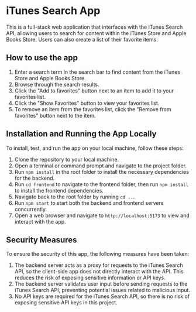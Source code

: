 # iTunes Search App

This is a full-stack web application that interfaces with the iTunes Search API, allowing users to search for content within the iTunes Store and Apple Books Store. Users can also create a list of their favorite items.

## How to use the app

1. Enter a search term in the search bar to find content from the iTunes Store and Apple Books Store.
2. Browse through the search results.
3. Click the "Add to favorites" button next to an item to add it to your favorites list.
4. Click the "Show Favorites" button to view your favorites list.
5. To remove an item from the favorites list, click the "Remove from favorites" button next to the item.

## Installation and Running the App Locally

To install, test, and run the app on your local machine, follow these steps:

1. Clone the repository to your local machine.
2. Open a terminal or command prompt and navigate to the project folder.
3. Run `npm install` in the root folder to install the necessary dependencies for the backend.
4. Run `cd frontend` to navigate to the frontend folder, then run `npm install` to install the frontend dependencies.
5. Navigate back to the root folder by running `cd ..`.
6. Run `npm start` to start both the backend and frontend servers concurrently.
7. Open a web browser and navigate to `http://localhost:5173` to view and interact with the app.

## Security Measures

To ensure the security of this app, the following measures have been taken:

1. The backend server acts as a proxy for requests to the iTunes Search API, so the client-side app does not directly interact with the API. This reduces the risk of exposing sensitive information or API keys.
2. The backend server validates user input before sending requests to the iTunes Search API, preventing potential issues related to malicious input.
3. No API keys are required for the iTunes Search API, so there is no risk of exposing sensitive API keys in this project.
